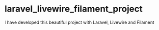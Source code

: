 # laravel_livewire_filament_project
I have developed this beautiful project with Laravel, Livewire and Filament
